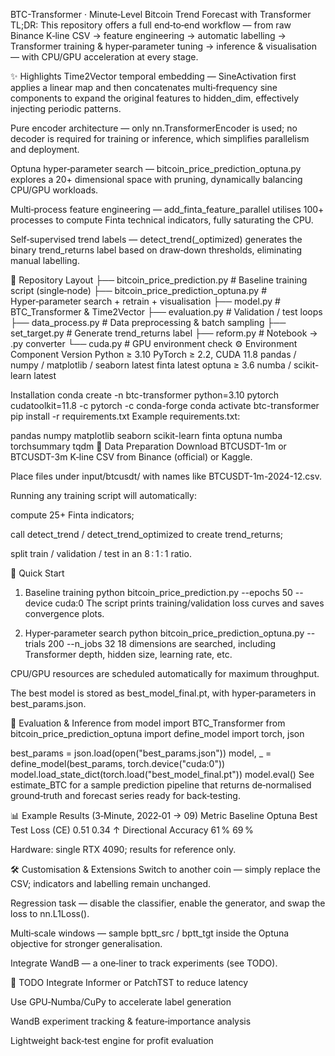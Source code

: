 BTC-Transformer · Minute‑Level Bitcoin Trend Forecast with Transformer
TL;DR: This repository offers a full end‑to‑end workflow — from raw Binance K‑line CSV → feature engineering → automatic labelling → Transformer training & hyper‑parameter tuning → inference & visualisation — with CPU/GPU acceleration at every stage.

✨ Highlights
Time2Vector temporal embedding — SineActivation first applies a linear map and then concatenates multi‑frequency sine components to expand the original features to hidden_dim, effectively injecting periodic patterns.

Pure encoder architecture — only nn.TransformerEncoder is used; no decoder is required for training or inference, which simplifies parallelism and deployment.

Optuna hyper‑parameter search — bitcoin_price_prediction_optuna.py explores a 20+ dimensional space with pruning, dynamically balancing CPU/GPU workloads.

Multi‑process feature engineering — add_finta_feature_parallel utilises 100+ processes to compute Finta technical indicators, fully saturating the CPU.

Self‑supervised trend labels — detect_trend(_optimized) generates the binary trend_returns label based on draw‑down thresholds, eliminating manual labelling.

📂 Repository Layout
├── bitcoin_price_prediction.py          # Baseline training script (single‑node)
├── bitcoin_price_prediction_optuna.py   # Hyper‑parameter search + retrain + visualisation
├── model.py                             # BTC_Transformer & Time2Vector
├── evaluation.py                        # Validation / test loops
├── data_process.py                      # Data preprocessing & batch sampling
├── set_target.py                        # Generate trend_returns label
├── reform.py                            # Notebook → .py converter
└── cuda.py                              # GPU environment check
⚙️ Environment
Component	Version
Python	≥ 3.10
PyTorch	≥ 2.2, CUDA 11.8
pandas / numpy / matplotlib / seaborn	latest
finta	latest
optuna	≥ 3.6
numba / scikit-learn	latest

Installation
conda create -n btc-transformer python=3.10 pytorch cudatoolkit=11.8 -c pytorch -c conda-forge
conda activate btc-transformer
pip install -r requirements.txt
Example requirements.txt:

pandas
numpy
matplotlib
seaborn
scikit-learn
finta
optuna
numba
torchsummary
tqdm
📑 Data Preparation
Download BTCUSDT-1m or BTCUSDT-3m K‑line CSV from Binance (official) or Kaggle.

Place files under input/btcusdt/ with names like BTCUSDT-1m-2024-12.csv.

Running any training script will automatically:

compute 25+ Finta indicators;

call detect_trend / detect_trend_optimized to create trend_returns;

split train / validation / test in an 8 : 1 : 1 ratio.

🚀 Quick Start
1. Baseline training
python bitcoin_price_prediction.py --epochs 50 --device cuda:0
The script prints training/validation loss curves and saves convergence plots.

2. Hyper‑parameter search
python bitcoin_price_prediction_optuna.py --trials 200 --n_jobs 32
18 dimensions are searched, including Transformer depth, hidden size, learning rate, etc.

CPU/GPU resources are scheduled automatically for maximum throughput.

The best model is stored as best_model_final.pt, with hyper‑parameters in best_params.json.

📏 Evaluation & Inference
from model import BTC_Transformer
from bitcoin_price_prediction_optuna import define_model
import torch, json

best_params = json.load(open("best_params.json"))
model, _ = define_model(best_params, torch.device("cuda:0"))
model.load_state_dict(torch.load("best_model_final.pt"))
model.eval()
See estimate_BTC for a sample prediction pipeline that returns de‑normalised ground‑truth and forecast series ready for back‑testing.

📊 Example Results (3‑Minute, 2022‑01 → 09)
Metric	Baseline	Optuna Best
Test Loss (CE)	0.51	0.34
↑ Directional Accuracy	61 %	69 %

Hardware: single RTX 4090; results for reference only.

🛠️ Customisation & Extensions
Switch to another coin — simply replace the CSV; indicators and labelling remain unchanged.

Regression task — disable the classifier, enable the generator, and swap the loss to nn.L1Loss().

Multi‑scale windows — sample bptt_src / bptt_tgt inside the Optuna objective for stronger generalisation.

Integrate WandB — a one‑liner to track experiments (see TODO).

📝 TODO
 Integrate Informer or PatchTST to reduce latency

 Use GPU‑Numba/CuPy to accelerate label generation

 WandB experiment tracking & feature‑importance analysis

 Lightweight back‑test engine for profit evaluation
